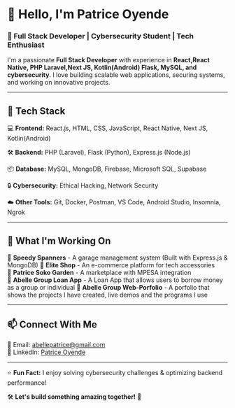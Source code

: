 # 👋 Hello, I'm Patrice Oyende  

### 🚀 Full Stack Developer | Cybersecurity Student | Tech Enthusiast  

I'm a passionate **Full Stack Developer** with experience in **React,React Native, PHP Laravel,Next JS, Kotlin(Android) Flask, MySQL, and cybersecurity**. I love building scalable web applications, securing systems, and working on innovative projects.  

---

## 🔧 Tech Stack  
💻 **Frontend:** React.js, HTML, CSS, JavaScript, React Native, Next JS, Kotlin(Android)

🛠️ **Backend:** PHP (Laravel), Flask (Python),  Express.js (Node.js) 

📦 **Database:** MySQL, MongoDB, Firebase, Microsoft SQL, Supabase

🔒 **Cybersecurity:** Ethical Hacking, Network Security  

☁️ **Other Tools:** Git, Docker, Postman, VS Code, Android Studio, Insomnia, Ngrok

---

## 🌱 What I'm Working On  
🔹 **Speedy Spanners** - A garage management system (Built with Express.js & MongoDB) 
🔹 **Elite Shop** - An e-commerce platform for tech accessories  
🔹 **Patrice Soko Garden** - A marketplace with MPESA integration  
🔹 **Abelle Group Loan App** - A Loan App that allows users to borrow money as a group or individual
🔹 **Abelle Group Web-Porfolio** - A porfolio that shows the projects I have created, live demos and the programs I use


---

## 📫 Connect With Me  
📧 Email: [abellepatrice@gmail.com](mailto:abellepatrice@gmail.com)  
🔗 LinkedIn: [Patrice Oyende](https://www.linkedin.com/in/patrice-oyende-84965b306/)  

---

⭐ **Fun Fact:** I enjoy solving cybersecurity challenges & optimizing backend performance!  

🛠️ **Let's build something amazing together!** 🚀
